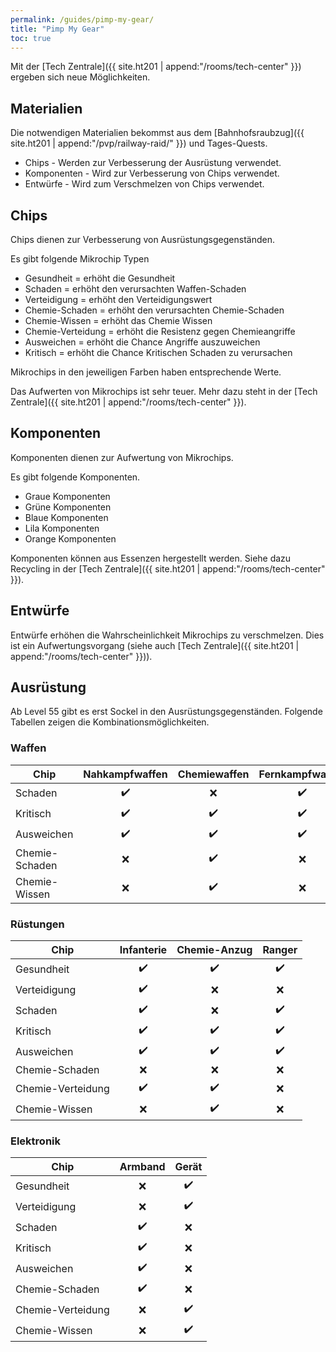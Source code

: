 ```yaml
---
permalink: /guides/pimp-my-gear/
title: "Pimp My Gear"
toc: true
---
```


Mit der [Tech Zentrale]({{ site.ht201 | append:"/rooms/tech-center" }}) ergeben sich neue Möglichkeiten.

## Materialien

Die notwendigen Materialien bekommst aus dem [Bahnhofsraubzug]({{ site.ht201 | append:"/pvp/railway-raid/" }}) und Tages-Quests.

- Chips - Werden zur Verbesserung der Ausrüstung verwendet.
- Komponenten - Wird zur Verbesserung von Chips verwendet.
- Entwürfe - Wird zum Verschmelzen von Chips verwendet.

## Chips

Chips dienen zur Verbesserung von Ausrüstungsgegenständen.

Es gibt folgende Mikrochip Typen

- Gesundheit = erhöht die Gesundheit
- Schaden = erhöht den verursachten Waffen-Schaden
- Verteidigung = erhöht den Verteidigungswert
- Chemie-Schaden = erhöht den verursachten Chemie-Schaden
- Chemie-Wissen = erhöht das Chemie Wissen
- Chemie-Verteidung = erhöht die Resistenz gegen Chemieangriffe
- Ausweichen = erhöht die Chance Angriffe auszuweichen
- Kritisch = erhöht die Chance Kritischen Schaden zu verursachen

Mikrochips in den jeweiligen Farben haben entsprechende Werte.

Das Aufwerten von Mikrochips ist sehr teuer. Mehr dazu steht in der [Tech Zentrale]({{ site.ht201 | append:"/rooms/tech-center" }}).

## Komponenten

Komponenten dienen zur Aufwertung von Mikrochips.

Es gibt folgende Komponenten.

- Graue Komponenten
- Grüne Komponenten
- Blaue Komponenten
- Lila Komponenten
- Orange Komponenten

Komponenten können aus Essenzen hergestellt werden. Siehe dazu Recycling in der [Tech Zentrale]({{ site.ht201 | append:"/rooms/tech-center" }}).

## Entwürfe

Entwürfe erhöhen die Wahrscheinlichkeit Mikrochips zu verschmelzen. Dies ist ein Aufwertungsvorgang (siehe auch [Tech Zentrale]({{ site.ht201 | append:"/rooms/tech-center" }})).

## Ausrüstung

Ab Level 55 gibt es erst Sockel in den Ausrüstungsgegenständen. Folgende Tabellen zeigen die Kombinationsmöglichkeiten.

### Waffen

| Chip           |   Nahkampfwaffen   |    Chemiewaffen    |  Fernkampfwaffen   |
| -------------- |:------------------:|:------------------:|:------------------:|
| Schaden        | :heavy_check_mark: |        :x:         | :heavy_check_mark: |
| Kritisch       | :heavy_check_mark: | :heavy_check_mark: | :heavy_check_mark: |
| Ausweichen     | :heavy_check_mark: | :heavy_check_mark: | :heavy_check_mark: |
| Chemie-Schaden |        :x:         | :heavy_check_mark: |        :x:         |
| Chemie-Wissen  |        :x:         | :heavy_check_mark: |        :x:         |

### Rüstungen

| Chip              |     Infanterie     |    Chemie-Anzug    |       Ranger       |
| ----------------- |:------------------:|:------------------:|:------------------:|
| Gesundheit        | :heavy_check_mark: | :heavy_check_mark: | :heavy_check_mark: |
| Verteidigung      | :heavy_check_mark: |        :x:         |        :x:         |
| Schaden           | :heavy_check_mark: |        :x:         | :heavy_check_mark: |
| Kritisch          | :heavy_check_mark: | :heavy_check_mark: | :heavy_check_mark: |
| Ausweichen        | :heavy_check_mark: | :heavy_check_mark: | :heavy_check_mark: |
| Chemie-Schaden    |        :x:         |        :x:         |        :x:         |
| Chemie-Verteidung | :heavy_check_mark: | :heavy_check_mark: |        :x:         |
| Chemie-Wissen     |        :x:         | :heavy_check_mark: |        :x:         |

### Elektronik

| Chip              |      Armband       |       Gerät        |
| ----------------- |:------------------:|:------------------:|
| Gesundheit        |        :x:         | :heavy_check_mark: |
| Verteidigung      |        :x:         | :heavy_check_mark: |
| Schaden           | :heavy_check_mark: |        :x:         |
| Kritisch          | :heavy_check_mark: |        :x:         |
| Ausweichen        | :heavy_check_mark: |        :x:         |
| Chemie-Schaden    | :heavy_check_mark: |        :x:         |
| Chemie-Verteidung |        :x:         | :heavy_check_mark: |
| Chemie-Wissen     |        :x:         | :heavy_check_mark: |

